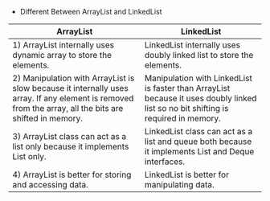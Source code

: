 + Different Between ArrayList and LinkedList

|ArrayList	| LinkedList |
| --- | --- |
|1) ArrayList internally uses dynamic array to store the elements. |	LinkedList internally uses doubly linked list to store the elements.|
|2) Manipulation with ArrayList is slow because it internally uses array. If any element is removed from the array, all the bits are shifted in memory.	|Manipulation with LinkedList is faster than ArrayList because it uses doubly linked list so no bit shifting is required in memory.|
|3) ArrayList class can act as a list only because it implements List only.|	LinkedList class can act as a list and queue both because it implements List and Deque interfaces.|
|4) ArrayList is better for storing and accessing data.|	LinkedList is better for manipulating data.|
